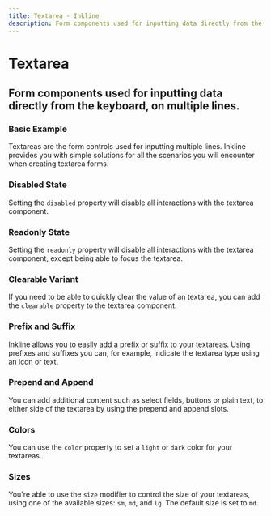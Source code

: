 ```yaml
---
title: Textarea - Inkline
description: Form components used for inputting data directly from the keyboard, on multiple lines.
---
```


<script setup>
import {
    ITextareaBasicExample,
    ITextareaColorVariantsExample,
    ITextareaClearableExample,
    ITextareaDisabledExample,
    ITextareaReadonlyExample,
    ITextareaSizeVariantsExample,
    ITextareaPrependAppendTextExample,
    ITextareaPrependAppendButtonExample,
    ITextareaPrependAppendDropdownExample,
    ITextareaPrefixSuffixExample
} from '@inkline/inkline/components/ITextarea/examples';
import { default as ITextareaBasicExampleHTML } from '@inkline/inkline/components/ITextarea/examples/basic.html?raw';
import { default as ITextareaBasicExampleJS } from '@inkline/inkline/components/ITextarea/examples/basic.js?raw';
import { default as ITextareaColorVariantsExampleHTML } from '@inkline/inkline/components/ITextarea/examples/color-variants.html?raw';
import { default as ITextareaColorVariantsExampleJS } from '@inkline/inkline/components/ITextarea/examples/color-variants.js?raw';
import { default as ITextareaClearableExampleHTML } from '@inkline/inkline/components/ITextarea/examples/clearable.html?raw';
import { default as ITextareaClearableExampleJS } from '@inkline/inkline/components/ITextarea/examples/clearable.js?raw';
import { default as ITextareaDisabledExampleHTML } from '@inkline/inkline/components/ITextarea/examples/disabled.html?raw';
import { default as ITextareaDisabledExampleJS } from '@inkline/inkline/components/ITextarea/examples/disabled.js?raw';
import { default as ITextareaReadonlyExampleHTML } from '@inkline/inkline/components/ITextarea/examples/readonly.html?raw';
import { default as ITextareaReadonlyExampleJS } from '@inkline/inkline/components/ITextarea/examples/readonly.js?raw';
import { default as ITextareaSizeVariantsExampleHTML } from '@inkline/inkline/components/ITextarea/examples/size-variants.html?raw';
import { default as ITextareaSizeVariantsExampleJS } from '@inkline/inkline/components/ITextarea/examples/size-variants.js?raw';
import { default as ITextareaPrependAppendTextExampleHTML } from '@inkline/inkline/components/ITextarea/examples/prepend-append-text.html?raw';
import { default as ITextareaPrependAppendTextExampleJS } from '@inkline/inkline/components/ITextarea/examples/prepend-append-text.js?raw';
import { default as ITextareaPrependAppendButtonExampleHTML } from '@inkline/inkline/components/ITextarea/examples/prepend-append-button.html?raw';
import { default as ITextareaPrependAppendButtonExampleJS } from '@inkline/inkline/components/ITextarea/examples/prepend-append-button.js?raw';
import { default as ITextareaPrependAppendDropdownExampleHTML } from '@inkline/inkline/components/ITextarea/examples/prepend-append-dropdown.html?raw';
import { default as ITextareaPrependAppendDropdownExampleJS } from '@inkline/inkline/components/ITextarea/examples/prepend-append-dropdown.js?raw';
import { default as ITextareaPrefixSuffixExampleHTML } from '@inkline/inkline/components/ITextarea/examples/prefix-suffix.html?raw';
import { default as ITextareaPrefixSuffixExampleJS } from '@inkline/inkline/components/ITextarea/examples/prefix-suffix.js?raw';
</script>

# Textarea
## Form components used for inputting data directly from the keyboard, on multiple lines.

### Basic Example
Textareas are the form controls used for inputting multiple lines. Inkline provides you with simple solutions for all the scenarios you will encounter when creating textarea forms.

<example :component="ITextareaBasicExample" :html="ITextareaBasicExampleHTML" :js="ITextareaBasicExampleJS"></example>

### Disabled State
Setting the `disabled` property will disable all interactions with the textarea component.

<example :component="ITextareaDisabledExample" :html="ITextareaDisabledExampleHTML" :js="ITextareaDisabledExampleJS"></example>

### Readonly State
Setting the `readonly` property will disable all interactions with the textarea component, except being able to focus the textarea.

<example :component="ITextareaReadonlyExample" :html="ITextareaReadonlyExampleHTML" :js="ITextareaReadonlyExampleJS"></example>

### Clearable Variant
If you need to be able to quickly clear the value of an textarea, you can add the `clearable` property to the textarea component.

<example :component="ITextareaClearableExample" :html="ITextareaClearableExampleHTML" :js="ITextareaClearableExampleJS"></example>

### Prefix and Suffix
Inkline allows you to easily add a prefix or suffix to your textareas. Using prefixes and suffixes you can, for example, indicate the textarea type using an icon or text. 

<example :component="ITextareaPrefixSuffixExample" :html="ITextareaPrefixSuffixExampleHTML" :js="ITextareaPrefixSuffixExampleJS"></example>

### Prepend and Append
You can add additional content such as select fields, buttons or plain text, to either side of the textarea by using the prepend and append slots.

<example :component="ITextareaPrependAppendTextExample" :html="ITextareaPrependAppendTextExampleHTML" :js="ITextareaPrependAppendTextExampleJS"></example>

<example :component="ITextareaPrependAppendButtonExample" :html="ITextareaPrependAppendButtonExampleHTML" :js="ITextareaPrependAppendButtonExampleJS"></example>

<example :component="ITextareaPrependAppendDropdownExample" :html="ITextareaPrependAppendDropdownExampleHTML" :js="ITextareaPrependAppendDropdownExampleJS"></example>

### Colors
You can use the `color` property to set a `light` or `dark` color for your textareas.

<example :component="ITextareaColorVariantsExample" :html="ITextareaColorVariantsExampleHTML" :js="ITextareaColorVariantsExampleJS"></example>

### Sizes
You're able to use the `size` modifier to control the size of your textareas, using one of the available sizes: `sm`, `md`, and `lg`. The default size is set to `md`.

<example :component="ITextareaSizeVariantsExample" :html="ITextareaSizeVariantsExampleHTML" :js="ITextareaSizeVariantsExampleJS"></example>


